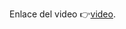 Enlace del video 👉[video](https://unasedu-my.sharepoint.com/:v:/g/personal/iberson_silva_unas_edu_pe/EV7SUgvNCZNEux_dfyBGnOkBGPTgV7pZoZvTv4_RgQ8lmQ?nav=eyJyZWZlcnJhbEluZm8iOnsicmVmZXJyYWxBcHAiOiJPbmVEcml2ZUZvckJ1c2luZXNzIiwicmVmZXJyYWxBcHBQbGF0Zm9ybSI6IldlYiIsInJlZmVycmFsTW9kZSI6InZpZXciLCJyZWZlcnJhbFZpZXciOiJNeUZpbGVzTGlua0NvcHkifX0&e=6aSBaA).